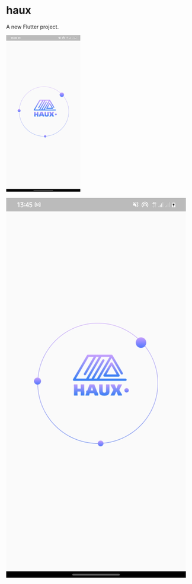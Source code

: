 # haux

A new Flutter project.

<img src="repoImages/splash.jpg" width= "200"> 

![Splash Screen ](repoImages/splash.jpg)

